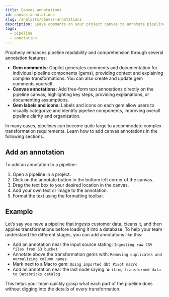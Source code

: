 ```yaml
---
title: Canvas annotations
id: canvas-annotations
slug: /analysts/canvas-annotations
description: Leave comments on your project canvas to annotate pipelines
tags:
  - pipeline
  - annotation
---
```


Prophecy enhances pipeline readability and comprehension through several annotation features:

- **Gem comments:** Copilot generates comments and documentation for individual pipeline components (gems), providing context and explaining complex transformations. You can also create and update gem comments yourself.
- **Canvas annotations:** Add free-form text annotations directly on the pipeline canvas, highlighting key steps, providing explanations, or documenting assumptions.
- **Gem labels and icons:** Labels and icons on each gem allow users to visually categorize and identify pipeline components, improving overall pipeline clarity and organization.

In many cases, pipelines can become quite large to accommodate complex transformation requirements. Learn how to add canvas annotations in the following sections.

## Add an annotation

To add an annotation to a pipeline:

1. Open a pipeline in a project.
1. Click on the annotate button in the bottom left corner of the canvas.
1. Drag the text box to your desired location in the canvas.
1. Add your own text or image to the annotation.
1. Format the text using the formatting toolbar.

## Example

Let’s say you have a pipeline that ingests customer data, cleans it, and then applies transformations before loading it into a database. To help your team understand the different stages, you can add annotations like this:

- Add an annotation near the input source stating: `Ingesting raw CSV files from S3 bucket`
- Annotate above the transformation gems with: `Removing duplicates and normalizing column names`
- Mark next to a Macro gem: `Using imported dbt Pivot macro`
- Add an annotation near the last node saying: `Writing transformed data to Databricks catalog`

This helps your team quickly grasp what each part of the pipeline does without digging into the details of every transformation.
